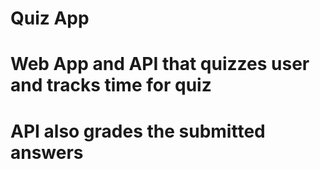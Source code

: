 # Quiz App
# Web App and API that quizzes user and tracks time for quiz
# API also grades the submitted answers
